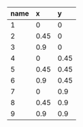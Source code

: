 |name|x|y|
|:----|:----|:----|
|1|0|0|
|2|0.45|0|
|3|0.9|0|
|4|0|0.45|
|5|0.45|0.45|
|6|0.9|0.45|
|7|0|0.9|
|8|0.45|0.9|
|9|0.9|0.9|